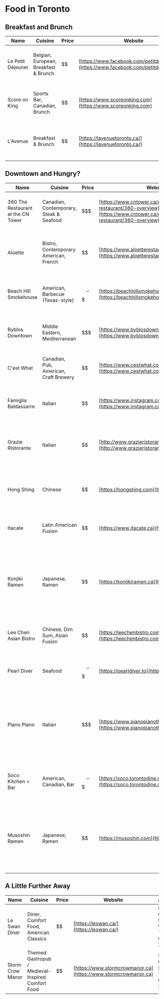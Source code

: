 # Food  in Toronto

## Breakfast and Brunch

| Name | Cuisine | Price | Website | Address |
|------|---------|--------|----------|----------|
| Le Petit Déjeuner | Belgian, European, Breakfast & Brunch | $$ | [https://www.facebook.com/petitdejeuner191/](https://www.facebook.com/petitdejeuner191/) | 191 King Street East, Toronto, ON M5A 1J5 |
| Score on King | Sports Bar, Canadian, Brunch | $$ | [https://www.scoreonking.com](https://www.scoreonking.com) | 107 King Street East, Toronto, ON M5C 1G6 |
| L'Avenue | Breakfast & Brunch | $$ | [https://lavenuetoronto.ca/](https://lavenuetoronto.ca/) | 433 Wellington St W, Toronto, ON M5V 1E7 |

## Downtown and Hungry?

| Name | Cuisine | Price | Website | Address |
|------|---------|--------|----------|----------|
| 360 The Restaurant at the CN Tower | Canadian, Contemporary, Steak & Seafood | $$$ | [https://www.cntower.ca/dine-at-360-restaurant/360-overview](https://www.cntower.ca/dine-at-360-restaurant/360-overview) | 290 Bremner Blvd, Toronto, ON M5V 3L9 |
| Aloette | Bistro, Contemporary American, French | $$ | [https://www.aloetterestaurant.com](https://www.aloetterestaurant.com) | 163 Spadina Ave, 1st Floor, Toronto, ON M5V 2L6 |
| Beach Hill Smokehouse | American, Barbecue (Texas-style) | $$–$$$ | [https://beachhillsmokehouse.com](https://beachhillsmokehouse.com) | 620 Yonge St, Toronto, ON M4Y 1Z8 |
| Byblos Downtown | Middle Eastern, Mediterranean | $$$ | [https://www.byblosdowntown.com](https://www.byblosdowntown.com) | 11 Duncan St, Toronto, ON M5V 3M2 |
| C'est What | Canadian, Pub, American, Craft Brewery | $$ | [https://www.cestwhat.com](https://www.cestwhat.com) | 67 Front St E, Toronto, ON M5E 1B5 |
| Famiglia Baldassarre | Italian | $$ | [https://www.instagram.com/famigliabaldassarre](https://www.instagram.com/famigliabaldassarre) | 122 Geary Avenue, Toronto, ON M6H 4H1 |
| Grazie Ristorante | Italian | $$ | [http://www.grazieristorante.ca](http://www.grazieristorante.ca) | 123 Bloor Street West, Toronto, ON M5S 1X1 |
| Hong Shing | Chinese | $$ | [https://hongshing.com](https://hongshing.com) | 195 Dundas Street West, Toronto, ON M5G 1C8 |
| Itacate | Latin American Fusion | $$ | [https://www.itacate.ca](https://www.itacate.ca) | 150 King St W, Toronto, ON M5H 1K6 |
| Konjiki Ramen | Japanese, Ramen | $$ | [https://konjikiramen.ca](https://konjikiramen.ca) | 41 Elm St, Toronto, ON M5G 1H1; 580 Queen Street West, Toronto, ON M5V 2B7 |
| Lee Chen Asian Bistro | Chinese, Dim Sum, Asian Fusion | $$ | [https://leechenbistro.com](https://leechenbistro.com) | 214 King St W, Toronto, ON M5H 3S6 |
| Pearl Diver | Seafood | $$ – $$$ | [https://pearldiver.to](https://pearldiver.to) | 100 Adelaide St E, Toronto, ON M5C 1K9 |
| Piano Piano | Italian | $$$ | [https://www.pianopianotherestaurant.com](https://www.pianopianotherestaurant.com) | 88 Harbord St, Toronto, ON M5S 1G5; 55 Colborne St, Toronto, ON M5E 1E3 |
| Soco Kitchen + Bar | American, Canadian, Bar | $$–$$$ | [https://soco.torontodine.com](https://soco.torontodine.com) | 75 Lower Simcoe Street, Toronto, ON M5J 3A6 |
| Musoshin Ramen | Japanese, Ramen | $$ | [https://musoshin.com](https://musoshin.com) | 9 Boustead Avenue, Toronto, ON M6R 1Y7; 130 Harbord St., Toronto, ON M5S 1G8 |

## A Little Further Away

| Name | Cuisine | Price | Website | Address |
|------|---------|--------|----------|----------|
| Le Swan Diner | Diner, Comfort Food, American Classics | $$ | [https://leswan.ca/](https://leswan.ca/) | 892 Queen Street West, Toronto, ON M5V 2B3 |
| Storm Crow Manor | Themed Gastropub / Medieval-Inspired Comfort Food | $$ | [https://www.stormcrowmanor.ca](https://www.stormcrowmanor.ca) | 580 Church St, Toronto, ON M4Y 2E5 |
